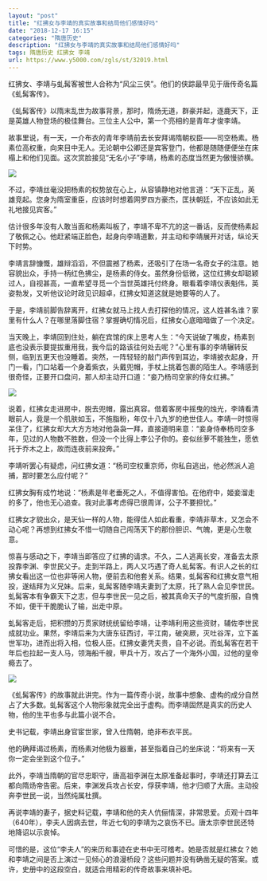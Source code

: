 ```yaml
---
layout: "post"
title: "红拂女与李靖的真实故事和结局他们感情好吗"
date: "2018-12-17 16:15"
categories: "隋唐历史"
description: "红拂女与李靖的真实故事和结局他们感情好吗"
tags: 隋唐历史 红拂女 李靖
url: https://www.y5000.com/zgls/st/32019.html
---
```






红拂女、李靖与虬髯客被世人合称为“风尘三侠”。他们的侠踪最早见于唐传奇名篇《虬髯客传》。

《虬髯客传》以隋末乱世为故事背景，那时，隋炀无道，群豪并起，逐鹿天下，正是英雄人物登场的极佳舞台。三位主人公中，第一个亮相的是青年才俊李靖。

故事里说，有一天，一介布衣的青年李靖前去长安拜谒隋朝权臣——司空杨素。杨素位高权重，向来目中无人。无论朝中公卿还是宾客登门，他都是随随便便坐在床榻上和他们见面。这次赏脸接见“无名小子”李靖，杨素的态度当然更为傲慢骄横。

![](https://img.y5000.com/uploads/allimg/180813/8-1PQ3164T0451.jpg)

不过，李靖丝毫没把杨素的权势放在心上，从容镇静地对他言道：“天下正乱，英雄竞起。您身为隋室重臣，应该时时想着网罗四方豪杰，匡扶朝廷，不应该如此无礼地接见宾客。”

估计很多年没有人敢当面和杨素叫板了，李靖不卑不亢的这一番话，反而使杨素起了敬佩之心。他赶紧端正脸色，起身向李靖道歉，并主动和李靖展开对话，纵论天下时势。

李靖言辞慷慨，雄辩滔滔，不但震撼了杨素，还吸引了在场一名奇女子的注意。她容貌出众，手持一柄红色拂尘，是杨素的侍女。虽然身份低微，这位红拂女却聪颖过人，自视甚高，一直希望寻觅一个当世英雄托付终身。眼看着李靖仪表魁伟，英姿勃发，又听他议论时政见识超卓，红拂女知道这就是她要等的人了。

于是，李靖前脚告辞离开，红拂女就马上找人去打探他的情况，这人姓甚名谁？家里有什么人？在哪里落脚住宿？掌握确切情况后，红拂女心底暗暗做了一个决定。

当天晚上，李靖回到住处，躺在宾馆的床上思考人生：“今天说破了嘴皮，杨素到底也没表示要提拔重用我，我今后的路该往何处去呢？”心里有事的李靖辗转反侧，临到五更天也没睡着。突然，一阵轻轻的敲门声传到耳边，李靖披衣起身，开门一看，门口站着一个身着紫衣，头戴兜帽，手杖上挑着包裹的陌生人。李靖感到很奇怪，正要开口盘问，那人却主动开口道：“妾乃杨司空家的侍女红拂。”

![](https://img.y5000.com/uploads/allimg/180813/8-1PQ3164U61Q.jpg)

说着，红拂女走进房中，脱去兜帽，露出真容。借着客房中摇曳的烛光，李靖看清眼前人，竟是一个肌肤如玉，不施脂粉，年仅十八九岁的绝世佳人。李靖一时惊得呆住了，红拂女却大大方方地对他袅袅一拜，直接道明来意：“妾身侍奉杨司空多年，见过的人物数不胜数，但没一个比得上李公子你的。妾似丝萝不能独生，愿依托于乔木之上，故而连夜前来投奔。”

李靖听罢心有疑虑，问红拂女道：“杨司空权重京师，你私自逃出，他必然派人追捕，那时要怎么应付呢？”

红拂女胸有成竹地说：“杨素是年老垂死之人，不值得害怕。在他府中，姬妾溜走的多了，他也无心追查。我对此事考虑得已很周详，公子不要担忧。”

红拂女才貌出众，是天仙一样的人物，能得佳人如此看重，李靖非草木，又怎会不动心呢？再想到红拂女不惜一切随自己闯荡天下的那份胆识、气魄，更是心生敬意。

惊喜与感动之下，李靖当即答应了红拂的请求。不久，二人逃离长安，准备去太原投靠李渊、李世民父子。走到半路上，两人又巧遇了奇人虬髯客。有识人之长的红拂女看出这一位也非等闲人物，便前去和他套关系。结果，虬髯客和红拂女意气相投，遂结拜为义兄妹。后来，虬髯客随李靖夫妻到了太原，托了熟人会见李世民。虬髯客本有争霸天下之志，但与李世民一见之后，被其真命天子的气度折服，自愧不如，便干干脆脆认了输，出走中原。

虬髯客走后，把积攒的万贯家财统统留给李靖，让李靖利用这些资财，辅佐李世民成就功业。果然，李靖后来为大唐东征西讨，平江南，破突厥，灭吐谷浑，立下盖世军功，进而出将入相，位极人臣。红拂女妻凭夫贵，自不必说。而虬髯客在若干年后也拉起一支人马，领海船千艘，甲兵十万，攻占了一个海外小国，过他的皇帝瘾去了。

![](https://img.y5000.com/uploads/allimg/180813/8-1PQ3164913247.jpg)

《虬髯客传》的故事就此讲完。作为一篇传奇小说，故事中想象、虚构的成分自然占了大多数。虬髯客这个人物形象就完全出于虚构。而李靖固然是真实的历史人物，他的生平也多与此篇小说不合。

史书记载，李靖出身官宦世家，曾入仕隋朝，绝非布衣平民。

他的确拜谒过杨素，而杨素对他极为器重，甚至指着自己的坐床说：“将来有一天你一定会坐到这个位子。”

此外，李靖当隋朝的官尽忠职守，唐高祖李渊在太原准备起事时，李靖还打算去江都向隋炀帝告密。后来，李渊发兵攻占长安，俘获李靖，他才归顺了大唐。主动投奔李世民一说，当然纯属杜撰。

再说李靖的妻子，据史料记载，李靖和他的夫人伉俪情深，非常恩爱。贞观十四年（640年），李夫人因病去世，年近七旬的李靖为之哀伤不已。唐太宗李世民还特地降诏以示哀悼。

可惜的是，这位“李夫人”的来历和事迹在史书中无可稽考。她是否就是红拂女？她和李靖之间是否上演过一见倾心的浪漫桥段？这些问题并没有确凿无疑的答案。或许，史册中的这段空白，就适合用精彩的传奇故事来填补吧。

